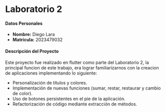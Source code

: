 # Laboratorio 2

#### Datos Personales
- **Nombre:** Diego Lara
- **Matrícula:**  2023479032

#### Descripción del Proyecto

Este proyecto fue realizado en flutter como parte del Laboratorio 2, la principal funcion de este trabajo, era lograr familiarizarnos con la creacion de aplicaciones implementando lo siguiente:
- Personalización de títulos y colores.
- Implementación de nuevas funciones (sumar, restar, restaurar y cambio de color).
- Uso de botones persistentes en el pie de la aplicación.
- Refactorización de código mediante extracción de métodos.
